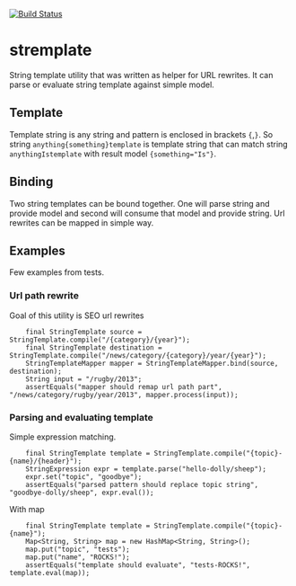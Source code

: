 [![Build Status](https://travis-ci.org/mechsoul/stremplate.svg?branch=master)](https://travis-ci.org/mechsoul/stremplate)

stremplate
==========

String template utility that was written as helper for URL rewrites. It can parse or evaluate string template against simple model.

Template
--------
Template string is any string and pattern is enclosed in brackets `{`,`}`.
So string `anything{something}template` is template string that can match string `anythingIstemplate` with result model `{something="Is"}`.

Binding
-------
Two string templates can be bound together. One will parse string and provide model and second will consume that model and provide string. Url rewrites can be mapped in simple way.


Examples
--------
Few examples from tests.

### Url path rewrite

Goal of this utility is SEO url rewrites
```
	final StringTemplate source = StringTemplate.compile("/{category}/{year}");
	final StringTemplate destination = StringTemplate.compile("/news/category/{category}/year/{year}");
	StringTemplateMapper mapper = StringTemplateMapper.bind(source, destination);
	String input = "/rugby/2013";
	assertEquals("mapper should remap url path part", "/news/category/rugby/year/2013", mapper.process(input));
```
### Parsing and evaluating template

Simple expression matching.
```
	final StringTemplate template = StringTemplate.compile("{topic}-{name}/{header}");
	StringExpression expr = template.parse("hello-dolly/sheep");
	expr.set("topic", "goodbye");
	assertEquals("parsed pattern should replace topic string", "goodbye-dolly/sheep", expr.eval());
```
With map
```
	final StringTemplate template = StringTemplate.compile("{topic}-{name}");
	Map<String, String> map = new HashMap<String, String>();
	map.put("topic", "tests");
	map.put("name", "ROCKS!");
	assertEquals("template should evaluate", "tests-ROCKS!", template.eval(map));
```
